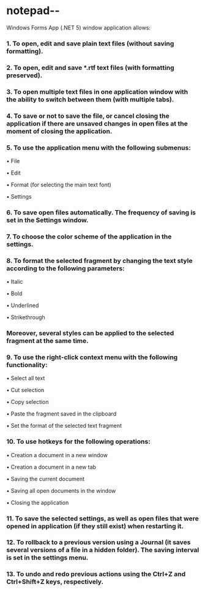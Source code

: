 # notepad--
Windows Forms App (.NET 5) window application allows:
### 1. To open, edit and save plain text files (without saving formatting).
### 2. To open, edit and save *.rtf text files (with formatting preserved).
### 3. To open multiple text files in one application window with the ability to switch between them (with multiple tabs).
### 4. To save or not to save the file, or cancel closing the application if there are unsaved changes in open files at the moment of closing the application.
### 5. To use the application menu with the following submenus:

• File

• Edit

• Format (for selecting the main text font)

• Settings

### 6. To save open files automatically. The frequency of saving is set in the Settings window.
### 7. To choose the color scheme of the application in the settings.
### 8. To format the selected fragment by changing the text style according to the following parameters:

• Italic

• Bold

• Underlined

• Strikethrough

### Moreover, several styles can be applied to the selected fragment at the same time.
### 9. To use the right-click context menu with the following functionality:

• Select all text

• Cut selection

• Copy selection

• Paste the fragment saved in the clipboard

• Set the format of the selected text fragment

### 10. To use hotkeys for the following operations:

• Creation a document in a new window

• Creation a document in a new tab

• Saving the current document

• Saving all open documents in the window

• Closing the application

### 11. To save the selected settings, as well as open files that were opened in application (if they still exist) when restarting it.
### 12. To rollback to a previous version using a Journal (it saves several versions of a file in a hidden folder). The saving interval is set in the settings menu.
### 13. To undo and redo previous actions using the Ctrl+Z and Ctrl+Shift+Z keys, respectively.
